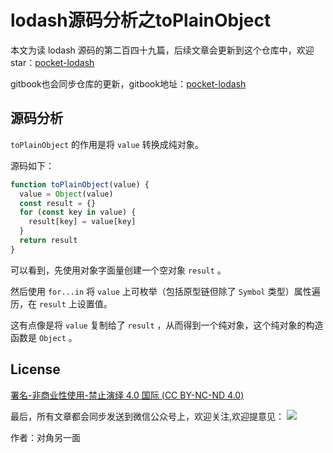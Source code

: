 # lodash源码分析之toPlainObject

本文为读 lodash 源码的第二百四十九篇，后续文章会更新到这个仓库中，欢迎 star：[pocket-lodash](https://github.com/yeyuqiudeng/pocket-lodash)

gitbook也会同步仓库的更新，gitbook地址：[pocket-lodash](https://www.gitbook.com/book/yeyuqiudeng/pocket-lodash/details)

## 源码分析

`toPlainObject` 的作用是将 `value` 转换成纯对象。

源码如下：

```javascript
function toPlainObject(value) {
  value = Object(value)
  const result = {}
  for (const key in value) {
    result[key] = value[key]
  }
  return result
}
```

可以看到，先使用对象字面量创建一个空对象 `result` 。

然后使用 `for...in` 将 `value` 上可枚举（包括原型链但除了 `Symbol` 类型）属性遍历，在 `result` 上设置值。

这有点像是将 `value` 复制给了 `result` ，从而得到一个纯对象，这个纯对象的构造函数是 `Object` 。

## License

[署名-非商业性使用-禁止演绎 4.0 国际 (CC BY-NC-ND 4.0)](http://creativecommons.org/licenses/by-nc-nd/4.0/)

最后，所有文章都会同步发送到微信公众号上，欢迎关注,欢迎提意见：  ![](https://raw.githubusercontent.com/yeyuqiudeng/resource/master/images/qrcode_front-end-article.jpg) 

作者：对角另一面 